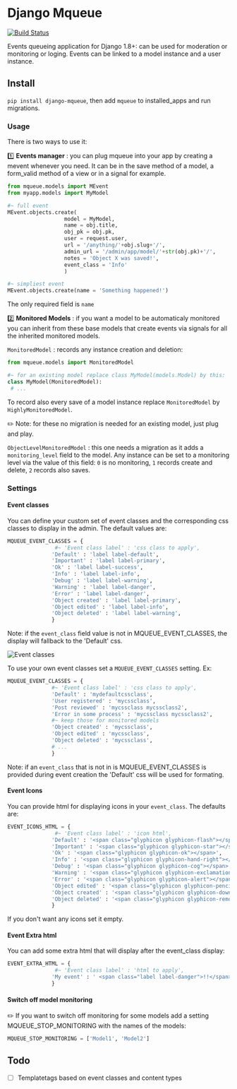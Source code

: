 # Django Mqueue

[![Build Status](https://travis-ci.org/synw/django-mqueue.svg?branch=master)](https://travis-ci.org/synw/django-mqueue)

Events queueing application for Django 1.8+: can be used for moderation or monitoring or loging.
Events can be linked to a model instance and a user instance.

## Install

`pip install django-mqueue`, then add `mqueue` to installed_apps and run migrations.

### Usage

There is two ways to use it:

:one: **Events manager** : you can plug mqueue into your app by creating a mevent whenever you need. 
It can be in the save method of a model, a form_valid method of a view or in a signal for example.

  ```python
from mqueue.models import MEvent
from myapp.models import MyModel

#~ full event
MEvent.objects.create(
					model = MyModel, 
					name = obj.title, 
					obj_pk = obj.pk, 
					user = request.user,
					url = '/anything/'+obj.slug+'/', 
					admin_url = '/admin/app/model/'+str(obj.pk)+'/', 
					notes = 'Object X was saved!', 
					event_class = 'Info'
					)

#~ simpliest event
MEvent.objects.create(name = 'Something happened!')
  ```

The only required field is `name`

:two: **Monitored Models** : if you want a model to be automaticaly monitored you can inherit from these base 
models that create events via signals for all the inherited monitored models.

`MonitoredModel` : records any instance creation and deletion:

   ```python
from mqueue.models import MonitoredModel

#~ for an existing model replace class MyModel(models.Model) by this:
class MyModel(MonitoredModel):
	# ...
  ```

To record also every save of a model instance replace `MonitoredModel` by `HighlyMonitoredModel`.  

:pencil2: Note: for these no migration is needed for an existing model, just plug and play.

`ObjectLevelMonitoredModel` : this one needs a migration as it adds a `monitoring_level` field to the model. 
Any instance can be set to a monitoring level via the value of this field: `0` is no monitoring, `1` records create and delete, `2` records also saves.

### Settings

#### Event classes 

You can define your custom set of event classes and the corresponding css classes to 
display in the admin. The default values are:

  ```python
MQUEUE_EVENT_CLASSES = {
                 #~ 'Event class label' : 'css class to apply',
                'Default' : 'label label-default',
                'Important' : 'label label-primary',
                'Ok' : 'label label-success',
                'Info' : 'label label-info',
                'Debug' : 'label label-warning',
                'Warning' : 'label label-danger',
                'Error' : 'label label-danger',
                'Object created' : 'label label-primary',
                'Object edited' : 'label label-info',
                'Object deleted' : 'label label-warning',
                }
  ```

Note: if the `event_class` field value is not in MQUEUE_EVENT_CLASSES, the display will fallback to the 'Default' css.
 
![Event classes](https://raw.github.com/synw/django-mqueue/master/docs/img/events_list.png)
 
To use your own event classes set a `MQUEUE_EVENT_CLASSES` setting. Ex:
  
  ```python
MQUEUE_EVENT_CLASSES = {
				#~ 'Event class label' : 'css class to apply',
				'Default' : 'mydefaultcssclass',
                'User registered' : 'mycssclass',
                'Post reviewed' : 'mycssclass mycssclass2',
                'Error in some process' : 'mycssclass mycssclass2',
                #~ keep those for monitored models
                'Object created' : 'mycssclass',
                'Object edited' : 'mycssclass',
                'Object deleted' : 'mycssclass',
                # ...
                }
  ```
  
 Note: if an `event_class` that is not in is MQUEUE_EVENT_CLASSES is provided during event creation the 'Default' css
 will be used for formating.
 
#### Event Icons
 
 You can provide html for displaying icons in your `event_class`. The defaults are:
 
  ```python
EVENT_ICONS_HTML = {
                 #~ 'Event class label' : 'icon html',
                'Default' : '<span class="glyphicon glyphicon-flash"></span>',
                'Important' : '<span class="glyphicon glyphicon-star"></span>',
                'Ok' : '<span class="glyphicon glyphicon-ok"></span>',
                'Info' : '<span class="glyphicon glyphicon-hand-right"></span>',
                'Debug' : '<span class="glyphicon glyphicon-cog"></span>',
                'Warning' : '<span class="glyphicon glyphicon-exclamation-sign"></span>',
                'Error' : '<span class="glyphicon glyphicon-alert"></span>',
                'Object edited' : '<span class="glyphicon glyphicon-pencil"></span>',
                'Object created' : '<span class="glyphicon glyphicon-download-alt"></span>',
                'Object deleted' : '<span class="glyphicon glyphicon-remove"></span>',
                }
  ``` 
  
If you don't want any icons set it empty.
 
#### Event Extra html
  
You can add some extra html that will display after the event_class display:

  ```python
EVENT_EXTRA_HTML = {
                 #~ 'Event class label' : 'html to apply',
                'My event' : ' <span class="label label-danger">!!</span>',
                } 
  ```
 
#### Switch off model monitoring
 
:pencil2: If you want to switch off monitoring for some models add a setting MQUEUE_STOP_MONITORING 
with the names of the models:
 
   ```python
MQUEUE_STOP_MONITORING = ['Model1', 'Model2']
  ```

## Todo

- [ ] Templatetags based on event classes and content types

 

